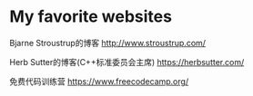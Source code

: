 # My favorite websites

Bjarne Stroustrup的博客
http://www.stroustrup.com/

Herb Sutter的博客(C++标准委员会主席)
https://herbsutter.com/

免费代码训练营
https://www.freecodecamp.org/
